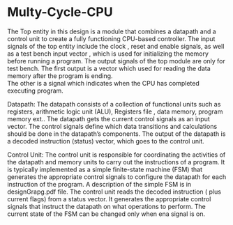 # Multy-Cycle-CPU

The Top entity in this design is a module that combines a datapath and a control unit to create a fully functioning CPU-based controller.
The input signals of the top entity include the clock , reset and enable signals, as well as a test bench input vector , which is used for initializing the memory before running a program. 
The output signals of the top module are only for test bench. The first output is a vector which used for reading the data memory after the program is ending.  
The other is a signal which indicates when the CPU has completed executing program.

Datapath:
The datapath consists of a collection of functional units such as registers, arithmetic logic unit (ALU),  Registers file , data memory, program memory ext..
The datapath gets the current control signals as an input vector. The control signals define which data transitions and calculations should be done in the datapath’s components.
 The output of the datapath is a decoded instruction (status) vector, which goes to the control unit. 


Control Unit:
The control unit is responsible for coordinating the activities of the datapath and memory units to carry out the instructions of a program.
 It is typically implemented as a simple finite-state machine (FSM) that generates the appropriate control signals to configure the datapath for each instruction of the program. 
A description of the simple FSM is in designGrapg.pdf file.
The control unit reads the decoded instruction ( plus current flags) from a status vector. It generates the appropriate control signals that instruct the datapath on what operations to perform.
 The current state of the FSM can be changed only when ena signal is on. 
